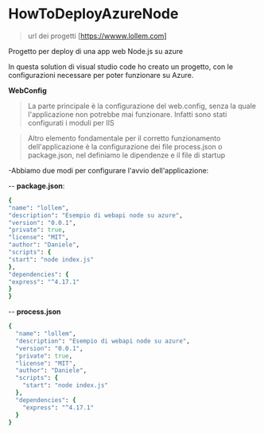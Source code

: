 # HowToDeployAzureNode

> url dei progetti [https://wwww.lollem.com]

Progetto per deploy di una app web Node.js su azure

In questa solution di visual studio code ho creato un progetto, con le configurazioni necessare per poter funzionare su Azure.

**WebConfig**

> La parte principale è la configurazione del web.config, senza la quale l'applicazione non potrebbe mai funzionare. Infatti sono stati configurati i moduli per IIS

> Altro elemento fondamentale per il corretto funzionamento dell'applicazione è la configurazione dei file process.json o package.json, nel definiamo le dipendenze e il file di startup

-Abbiamo due modi per configurare l'avvio dell'applicazione:

-- **package.json**:

```ruby
{
"name": "lollem",
"description": "Esempio di webapi node su azure",
"version": "0.0.1",
"private": true,
"license": "MIT",
"author": "Daniele",
"scripts": {
"start": "node index.js"
},
"dependencies": {
"express": "^4.17.1"
}
}
```

-- **process.json**

```ruby
{
  "name": "lollem",
  "description": "Esempio di webapi node su azure",
  "version": "0.0.1",
  "private": true,
  "license": "MIT",
  "author": "Daniele",
  "scripts": {
    "start": "node index.js"
  },
  "dependencies": {
    "express": "^4.17.1"
  }
}

```
